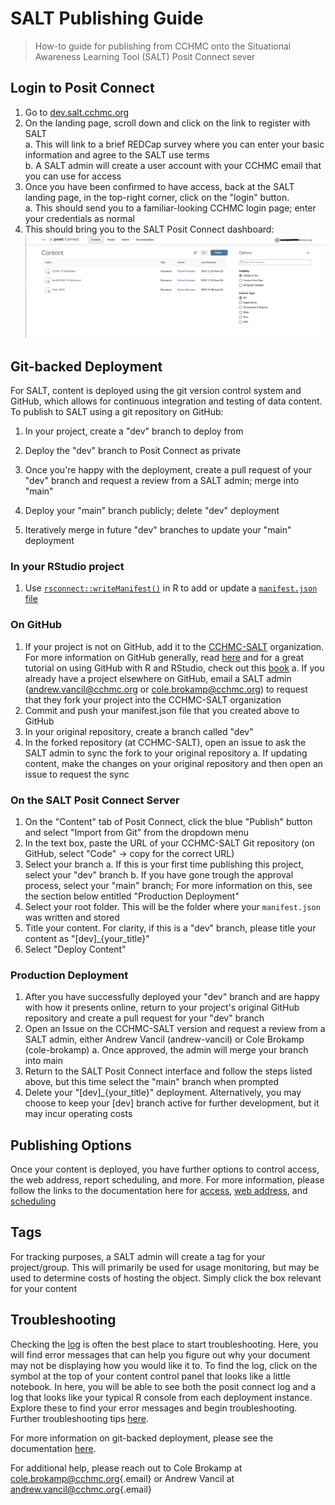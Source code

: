 # SALT Publishing Guide

> How-to guide for publishing from CCHMC onto the Situational Awareness Learning Tool (SALT) Posit Connect sever

## Login to Posit Connect

1. Go to [dev.salt.cchmc.org](https://dev.salt.cchmc.org)
2. On the landing page, scroll down and click on the link to register with SALT  
    a. This will link to a brief REDCap survey where you can enter your basic information and agree to the SALT use terms  
    b. A SALT admin will create a user account with your CCHMC email that you can use for access
3. Once you have been confirmed to have access, back at the SALT landing page, in the top-right corner, click on the "login" button.  
    a. This should send you to a familiar-looking CCHMC login page; enter your credentials as normal  
4.  This should bring you to the SALT Posit Connect dashboard: ![content landing page](figs/content_landing_page.png)

## Git-backed Deployment

For SALT, content is deployed using the git version control system and GitHub, which allows for continuous integration and testing of data content. To publish to SALT using a git repository on GitHub:
    
1. In your project, create a "dev" branch to deploy from

2. Deploy the "dev" branch to Posit Connect as private

3. Once you're happy with the deployment, create a pull request of your "dev" branch and request a review from a SALT admin; merge into "main"

4. Deploy your "main" branch publicly; delete "dev" deployment

5. Iteratively merge in future "dev" branches to update your "main" deployment


### In your RStudio project

1. Use [`rsconnect::writeManifest()`](https://rstudio.github.io/rsconnect/) in R to add or update a [`manifest.json` file](https://rstudio.github.io/rsconnect/reference/writeManifest.html)

### On GitHub

1. If your project is not on GitHub, add it to the [CCHMC-SALT](https://github.com/orgs/CCHMC-SALT/repositories) organization. For more information on GitHub generally, read [here](https://docs.github.com/en/get-started/quickstart/hello-world) and for a great tutorial on using GitHub with R and RStudio, check out this [book](https://happygitwithr.com/)
    a. If you already have a project elsewhere on GitHub, email a SALT admin (andrew.vancil@cchmc.org or cole.brokamp@cchmc.org) to request that they fork your project into the CCHMC-SALT organization
2. Commit and push your manifest.json file that you created above to GitHub
3. In your original repository, create a branch called "dev"
4. In the forked repository (at CCHMC-SALT), open an issue to ask the SALT admin to sync the fork to your original repository
    a. If updating content, make the changes on your original repository and then open an issue to request the sync
    
### On the SALT Posit Connect Server
1. On the "Content" tab of Posit Connect, click the blue "Publish" button and select "Import from Git" from the dropdown menu
2. In the text box, paste the URL of your CCHMC-SALT Git repository (on GitHub, select "Code" -> copy for the correct URL)
3. Select your branch
    a. If this is your first time publishing this project, select your "dev" branch
    b. If you have gone trough the approval process, select your "main" branch; For more information on this, see the section below entitled "Production Deployment"
4. Select your root folder. This will be the folder where your `manifest.json` was written and stored
6. Title your content. For clarity, if this is a "dev" branch, please title your content as "[dev]_{your_title}"
6. Select "Deploy Content"

### Production Deployment
1. After you have successfully deployed your "dev" branch and are happy with how it presents online, return to your project's original GitHub repository and create a pull request for your "dev" branch
2. Open an Issue on the CCHMC-SALT version and request a review from a SALT admin, either Andrew Vancil (andrew-vancil) or Cole Brokamp (cole-brokamp)
    a. Once approved, the admin will merge your branch into main
3. Return to the SALT Posit Connect interface and follow the steps listed above, but this time select the "main" branch when prompted
4. Delete your "[dev]_{your_title}" deployment. Alternatively, you may choose to keep your [dev] branch active for further development, but it may incur operating costs

## Publishing Options
Once your content is deployed, you have further options to control access, the web address, report scheduling, and more. For more information, please follow the links to the documentation here for  [access](https://docs.posit.co/connect/user/content-settings/#content-access), [web address](https://docs.posit.co/connect/user/content-settings/#custom-url), and [scheduling](https://docs.posit.co/connect/user/scheduling/)
    

## Tags
For tracking purposes, a SALT admin will create a tag for your project/group. This will primarily be used for usage monitoring, but may be used to determine costs of hosting the object. Simply click the box relevant for your content

## Troubleshooting
Checking the [log](https://docs.posit.co/connect/user/content-settings/#content-logs) is often the best place to start troubleshooting. Here, you will find error messages that can help you figure out why your document may not be displaying how you would like it to. To find the log, click on the symbol at the top of your content control panel that looks like a little notebook. In here, you will be able to see both the posit connect log and a log that looks like your typical R console from each deployment instance. Explore these to find your error messages and begin troubleshooting. Further troubleshooting tips [here](https://docs.posit.co/connect/user/troubleshooting/).

For more information on git-backed deployment, please see the documentation [here](https://docs.posit.co/connect/user/git-backed/).

For additional help, please reach out to Cole Brokamp at [cole.brokamp\@cchmc.org](mailto:cole.brokamp@cchmc.org){.email} or Andrew Vancil at [andrew.vancil\@cchmc.org](mailto:andrew.vancil@cchmc.org){.email}




